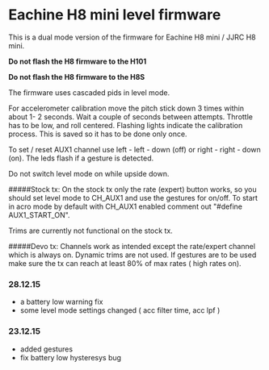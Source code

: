 # Eachine H8 mini level firmware

This is a dual mode version of the firmware for Eachine H8 mini / JJRC H8 mini.

**Do not flash the H8 firmware to the H101**

**Do not flash the H8 firmware to the H8S**

The firmware uses cascaded pids in level mode.


For accelerometer calibration move the pitch stick down 3 times within about 1- 2 seconds. Wait a couple of seconds between attempts. Throttle has to be low, and roll centered. Flashing lights indicate the calibration process. This is saved so it has to be done only once.

To set / reset AUX1 channel use left - left - down (off) or right - right - down (on). The leds flash if a gesture is detected.

Do not switch level mode on while upside down.

#####Stock tx:
On the stock tx only the rate (expert) button works, so you should set level mode to CH_AUX1 and use the gestures for on/off.
To start in acro mode by default with CH_AUX1 enabled comment out "#define AUX1_START_ON".

Trims are currently not functional on the stock tx.

#####Devo tx:
Channels work as intended except the rate/expert channel which is always on. Dynamic trims are not used. If gestures are to be used make sure the tx can reach at least 80% of max rates ( high rates on).

### 28.12.15
* a battery low warning fix
* some level mode settings changed ( acc filter time, acc lpf )

### 23.12.15
* added gestures
* fix battery low hysteresys bug

